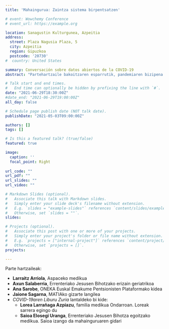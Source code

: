 ```yaml
---
title: 'Mahaingurua: Zaintza sistema birpentsatzen'

# event: Wowchemy Conference
# event_url: https://example.org

location: Sanagustin Kulturgunea, Azpeitia
address:
  street: Plaza Nagusia Plaza, 5
  city: Azpeitia
  region: Gipuzkoa
  postcode: '20730'
#  country: United States

summary: Conversación sobre datos abiertos de la COVID-19
abstract: "Partehartzaile bakoitzaren esparrutik, pandemiaren bizipena nola izan den, proposamen posibleak hobekuntzarako, zaintzak nola izan behar lukeen: publikoa/pribatua, zaintza etxean, egoitzetan..."

# Talk start and end times.
#   End time can optionally be hidden by prefixing the line with `#`.
date: "2021-06-29T18:30:00Z"
#date_end: "2021-06-29T19:00:00Z"
all_day: false

# Schedule page publish date (NOT talk date).
publishDate: "2021-05-03T09:00:00Z"

authors: []
tags: []

# Is this a featured talk? (true/false)
featured: true

image:
  caption: ''
  focal_point: Right
  
url_code: ""
url_pdf: ""
url_slides: ""
url_video: ""

# Markdown Slides (optional).
#   Associate this talk with Markdown slides.
#   Simply enter your slide deck's filename without extension.
#   E.g. `slides = "example-slides"` references `content/slides/example-slides.md`.
#   Otherwise, set `slides = ""`.
slides:

# Projects (optional).
#   Associate this post with one or more of your projects.
#   Simply enter your project's folder or file name without extension.
#   E.g. `projects = ["internal-project"]` references `content/project/deep-learning/index.md`.
#   Otherwise, set `projects = []`.
projects:

---
```


Parte hartzaileak:

- **Larraitz Arriola**, Aspaceko medikua
- **Axun Salaberria**, Errenteriako Jesusen Bihotzako erizain geriatrikoa
- **Ana Sarobe**, ONEKA Euskal Emakume Pentsionisten Plataformako kidea
- **Jaione Sagarna**, MATIAko gizarte langilea
- _COVID-19aren Liburu Zuria_ lantaldeko bi kide:
  + **Lorea Larrañaga Azpiazu**, familia medikua Ondarroan. Loreak sarrera egingo du
  + **Saioa Elosegi Uranga**, Errenteriako Jesusen Bihotza egoitzako medikua. Saioa izango da mahainguruaren gidari